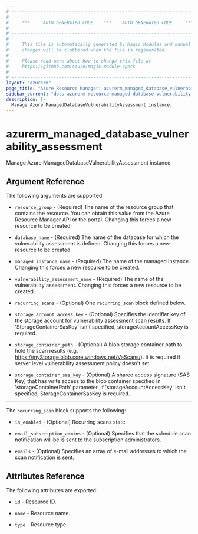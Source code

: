 ```yaml
---
# ----------------------------------------------------------------------------
#
#     ***     AUTO GENERATED CODE    ***    AUTO GENERATED CODE     ***
#
# ----------------------------------------------------------------------------
#
#     This file is automatically generated by Magic Modules and manual
#     changes will be clobbered when the file is regenerated.
#
#     Please read more about how to change this file at
#     https://github.com/Azure/magic-module-specs
#
# ----------------------------------------------------------------------------
layout: "azurerm"
page_title: "Azure Resource Manager: azurerm_managed_database_vulnerability_assessment"
sidebar_current: "docs-azurerm-resource-managed-database-vulnerability-assessment"
description: |-
  Manage Azure ManagedDatabaseVulnerabilityAssessment instance.
---
```


# azurerm_managed_database_vulnerability_assessment

Manage Azure ManagedDatabaseVulnerabilityAssessment instance.


## Argument Reference

The following arguments are supported:

* `resource_group` - (Required) The name of the resource group that contains the resource. You can obtain this value from the Azure Resource Manager API or the portal. Changing this forces a new resource to be created.

* `database_name` - (Required) The name of the database for which the vulnerability assessment is defined. Changing this forces a new resource to be created.

* `managed_instance_name` - (Required) The name of the managed instance. Changing this forces a new resource to be created.

* `vulnerability_assessment_name` - (Required) The name of the vulnerability assessment. Changing this forces a new resource to be created.

* `recurring_scans` - (Optional) One `recurring_scan` block defined below.

* `storage_account_access_key` - (Optional) Specifies the identifier key of the storage account for vulnerability assessment scan results. If 'StorageContainerSasKey' isn't specified, storageAccountAccessKey is required.

* `storage_container_path` - (Optional) A blob storage container path to hold the scan results (e.g. https://myStorage.blob.core.windows.net/VaScans/).  It is required if server level vulnerability assessment policy doesn't set

* `storage_container_sas_key` - (Optional) A shared access signature (SAS Key) that has write access to the blob container specified in 'storageContainerPath' parameter. If 'storageAccountAccessKey' isn't specified, StorageContainerSasKey is required.

---

The `recurring_scan` block supports the following:

* `is_enabled` - (Optional) Recurring scans state.

* `email_subscription_admins` - (Optional) Specifies that the schedule scan notification will be is sent to the subscription administrators.

* `emails` - (Optional) Specifies an array of e-mail addresses to which the scan notification is sent.

## Attributes Reference

The following attributes are exported:

* `id` - Resource ID.

* `name` - Resource name.

* `type` - Resource type.
